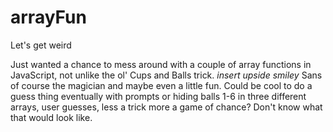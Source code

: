 # arrayFun
Let's get weird

Just wanted a chance to mess around with a couple of array functions in JavaScript, not unlike the ol' 
Cups and Balls trick. *insert upside smiley*
Sans of course the magician and maybe even a little fun. Could be cool to do a guess thing eventually with prompts or hiding balls 1-6 in three different arrays, user guesses, less a trick more a game of chance? Don't know what that would look like.
